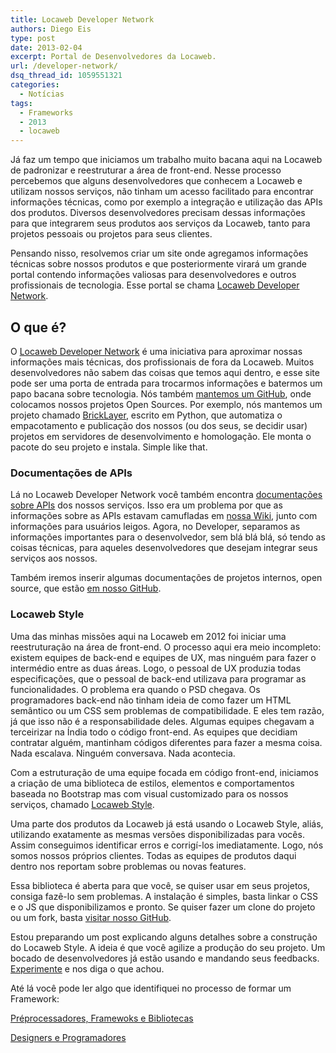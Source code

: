 ```yaml
---
title: Locaweb Developer Network
authors: Diego Eis
type: post
date: 2013-02-04
excerpt: Portal de Desenvolvedores da Locaweb.
url: /developer-network/
dsq_thread_id: 1059551321
categories:
  - Notícias
tags:
  - Frameworks
  - 2013
  - locaweb
---
```

Já faz um tempo que iniciamos um trabalho muito bacana aqui na Locaweb de padronizar e reestruturar a área de front-end. Nesse processo percebemos que alguns desenvolvedores que conhecem a Locaweb e utilizam nossos serviços, não tinham um acesso facilitado para encontrar informações técnicas, como por exemplo a integração e utilização das APIs dos produtos. Diversos desenvolvedores precisam dessas informações para que integrarem seus produtos aos serviços da Locaweb, tanto para projetos pessoais ou projetos para seus clientes.

Pensando nisso, resolvemos criar um site onde agregamos informações técnicas sobre nossos produtos e que posteriormente virará um grande portal contendo informações valiosas para desenvolvedores e outros profissionais de tecnologia. Esse portal se chama [Locaweb Developer Network][1].

## O que é?

O [Locaweb Developer Network][1] é uma iniciativa para aproximar nossas informações mais técnicas, dos profissionais de fora da Locaweb. Muitos desenvolvedores não sabem das coisas que temos aqui dentro, e esse site pode ser uma porta de entrada para trocarmos informações e batermos um papo bacana sobre tecnologia. Nós também [mantemos um GitHub][2], onde colocamos nossos projetos Open Sources. Por exemplo, nós mantemos um projeto chamado [BrickLayer][3], escrito em Python, que automatiza o empacotamento e publicação dos nossos (ou dos seus, se decidir usar) projetos em servidores de desenvolvimento e homologação. Ele monta o pacote do seu projeto e instala. Simple like that.

### Documentações de APIs

Lá no Locaweb Developer Network você também encontra [documentações sobre APIs][4] dos nossos serviços. Isso era um problema por que as informações sobre as APIs estavam camufladas em [nossa Wiki][5], junto com informações para usuários leigos. Agora, no Developer, separamos as informações importantes para o desenvolvedor, sem blá blá blá, só tendo as coisas técnicas, para aqueles desenvolvedores que desejam integrar seus serviços aos nossos.

Também iremos inserir algumas documentações de projetos internos, open source, que estão [em nosso GitHub][6].

### Locaweb Style

Uma das minhas missões aqui na Locaweb em 2012 foi iniciar uma reestruturação na área de front-end. O processo aqui era meio incompleto: existem equipes de back-end e equipes de UX, mas ninguém para fazer o intermédio entre as duas áreas. Logo, o pessoal de UX produzia todas especificações, que o pessoal de back-end utilizava para programar as funcionalidades. O problema era quando o PSD chegava. Os programadores back-end não tinham ideia de como fazer um HTML semântico ou um CSS sem problemas de compatibilidade. E eles tem razão, já que isso não é a responsabilidade deles. Algumas equipes chegavam a terceirizar na Índia todo o código front-end. As equipes que decidiam contratar alguém, mantinham códigos diferentes para fazer a mesma coisa. Nada escalava. Ninguém conversava. Nada acontecia.

Com a estruturação de uma equipe focada em código front-end, iniciamos a criação de uma biblioteca de estilos, elementos e comportamentos baseada no Bootstrap mas com visual customizado para os nossos serviços, chamado [Locaweb Style][7].

Uma parte dos produtos da Locaweb já está usando o Locaweb Style, aliás, utilizando exatamente as mesmas versões disponibilizadas para vocês. Assim conseguimos identificar erros e corrigí-los imediatamente. Logo, nós somos nossos próprios clientes. Todas as equipes de produtos daqui dentro nos reportam sobre problemas ou novas features.

Essa biblioteca é aberta para que você, se quiser usar em seus projetos, consiga fazê-lo sem problemas. A instalação é simples, basta linkar o CSS e o JS que disponibilizamos e pronto. Se quiser fazer um clone do projeto ou um fork, basta [visitar nosso GitHub][8].

Estou preparando um post explicando alguns detalhes sobre a construção do Locaweb Style. A ideia é que você agilize a produção do seu projeto. Um bocado de desenvolvedores já estão usando e mandando seus feedbacks. [Experimente][7] e nos diga o que achou.

Até lá você pode ler algo que identifiquei no processo de formar um Framework:
  
[Préprocessadores, Framewoks e Bibliotecas][9]
  
[Designers e Programadores][10]

 [1]: http://developer.locaweb.com.br
 [2]: https://github.com/locaweb/
 [3]: https://github.com/locaweb/bricklayer#readme
 [4]: http://developer.locaweb.com.br/documentacoes/
 [5]: http://wiki.locaweb.com.br/pt-br/P%C3%A1gina_principal
 [6]: http://github.com/locaweb/
 [7]: http://developer.locaweb.com.br/locawebstyle/
 [8]: https://github.com/locaweb/locawebstyle/
 [9]: http://tableless.com.br/estruturacao-de-client-side-preprocessadores-framewoks-e-bibliotecas-parte-1/ "Estruturação de Client-side – Parte 1: Préprocessadores, Framewoks e Bibliotecas"
 [10]: http://tableless.com.br/estruturacao-de-client-side-designers-e-programadores-parte-2/ "Estruturação de Client-side – Parte 2: Designers e Programadores"